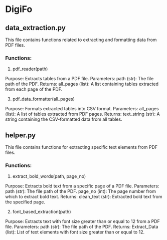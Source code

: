# DigiFo


## data_extraction.py
This file contains functions related to extracting and formatting data from PDF files.

### Functions:
1. pdf_reader(path)
   
Purpose: Extracts tables from a PDF file.
Parameters:
path (str): The file path of the PDF.
Returns:
all_pages (list): A list containing tables extracted from each page of the PDF.

3. pdf_data_formatter(all_pages)
   
Purpose: Formats extracted tables into CSV format.
Parameters:
all_pages (list): A list of tables extracted from PDF pages.
Returns:
text_string (str): A string containing the CSV-formatted data from all tables.




## helper.py
This file contains functions for extracting specific text elements from PDF files.

### Functions:
1. extract_bold_words(path, page_no)

Purpose: Extracts bold text from a specific page of a PDF file.
Parameters:
path (str): The file path of the PDF.
page_no (int): The page number from which to extract bold text.
Returns:
clean_text (str): Extracted bold text from the specified page.

2. font_based_extraction(path)

Purpose: Extracts text with font size greater than or equal to 12 from a PDF file.
Parameters:
path (str): The file path of the PDF.
Returns:
Extract_Data (list): List of text elements with font size greater than or equal to 12.
